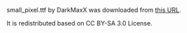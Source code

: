 small_pixel.ttf by DarkMaxX was downloaded from [this URL](https://fontstruct.com/fontstructions/show/477251/webfoot-technologies-text).

It is redistributed based on CC BY-SA 3.0 License.

